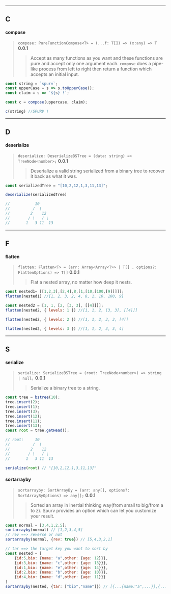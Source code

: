 <!--
 * @Date: 2020-06-28 23:02:23
 * @LastEditors: Conghao Cai🔧
 * @LastEditTime: 2020-07-04 02:23:38
 * @FilePath: /spurv/ifoo/docs/api/api-helper.md
--> 
----
## C
#### compose
> `compose: PureFunctionCompose<T> = (...f: T[]) => (x:any) => T` **0.0.1**
>> Accept as many functions as you want and these functions are pure and accept only one argument each. `compose` does a pipe-like process from left to right then return a function which accepts an initial input.
```js
const string = `spurv`;
const upperCase = s => s.toUpperCase();
const claim = s => `${s} !`;

const c = compose(uppercase, claim);

c(string) //SPURV !
```
----
## D
#### deserialize
> `deserialize: DeserializeBSTree = (data: string) => TreeNode<number>;` **0.0.1**
>> Deserialize a valid string serialized from a binary tree to recover it back as what it was.
```js
const serializedTree = "[10,2,12,1,3,11,13]";

deserialize(serializedTree)

//           10
//          /  \
//         2    12
//        / \   / \ 
//       1   3 11  13
```
----
## F
#### flatten
> `flatten: Flatten<T> = (arr: Array<Array<T>> | T[] , options?: FlattenOptions) => T[]` **0.0.1**
>> Flat a nested array, no matter how deep it nests.
```js
const nested1= [[1,2,3],[2,4],8,[1,[10,[100,[9]]]]];
flatten(nested1) //[1, 2, 3, 2, 4, 8, 1, 10, 100, 9]

const nested2 = [1, 1, [2, [3, 3], [[4]]]];
flatten(nested2, { levels: 1 }) //[1, 1, 2, [3, 3], [[4]]]

flatten(nested2, { levels: 2 }) //[1, 1, 2, 3, 3, [4]]

flatten(nested2, { levels: 3 }) //[1, 1, 2, 3, 3, 4]
```
----
## S
#### serialize
> `serialize: SerializeBSTree = (root: TreeNode<number>) => string | null;` **0.0.1**
>> Serialize a binary tree to a string.
```js
const tree = bstree(10);
tree.insert(2);
tree.insert(1);
tree.insert(3);
tree.insert(12);
tree.insert(11);
tree.insert(13);
const root = tree.getHead();

// root:     10
//          /  \
//         2    12
//        / \   / \ 
//       1   3 11  13

serialize(root) // "[10,2,12,1,3,11,13]"
```
#### sortarrayby
> `sortarrayby: SortArrayBy = (arr: any[], options?: SortArrayByOptions) => any[];` **0.0.1**
>> Sorted an array in inertial thinking way(from small to big/from a to z). Spurv provides an option which can let you customize your result.
```js
const normal = [3,4,1,2,5];
sortarrayby(normal) // [1,2,3,4,5]
// rev ==> reverse or not
sortarrayby(normal, {rev: true}) // [5,4,3,2,1]

// tar ==> the target key you want to sort by
const nested = [
    {id:5,bio: {name: "a",other: {age: 12}}},
    {id:3,bio: {name: "c",other: {age: 13}}},
    {id:1,bio: {name: "e",other: {age: 14}}},
    {id:2,bio: {name: "b",other: {age: 10}}},
    {id:4,bio: {name: "d",other: {age: 11}}}
]
sortarrayby(nested, {tar: ["bio","name"]}) // [{...{name:"a",...}},{...{name:"b",...}},{...{name:"c",...}},{...{name:"d",...}},{...{name:"e",...}}
```